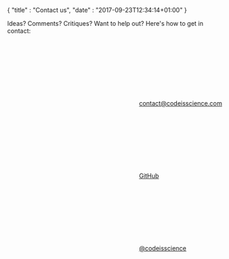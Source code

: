 {
    "title" : "Contact us",
    "date" : "2017-09-23T12:34:14+01:00"
}

Ideas? Comments? Critiques? Want to help out? Here's how to get in contact:

<svg class="icon icon-mail"><use xlink:href="/symbol-defs.svg#icon-mail"></use></svg> [contact@codeisscience.com](mailto:contact@codeisscience.com)

<svg class="icon icon-github"><use xlink:href="/symbol-defs.svg#icon-github"></use></svg> [GitHub](https://github.com/yochannah/code-is-science/)

<svg class="icon icon-twitter"><use xlink:href="/symbol-defs.svg#icon-twitter"></use></svg> [@codeisscience](https://twitter.com/codeisscience/)
